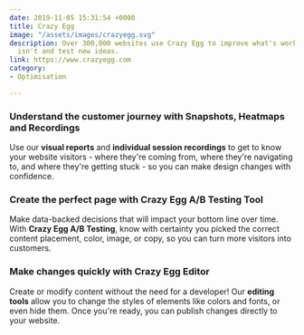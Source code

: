 ```yaml
---
date: 2019-11-05 15:31:54 +0000
title: Crazy Egg
image: "/assets/images/crazyegg.svg"
description: Over 300,000 websites use Crazy Egg to improve what's working, fix what
  isn't and test new ideas.
link: https://www.crazyegg.com
category:
- Optimisation

---
```

### Understand the customer journey with Snapshots, Heatmaps and Recordings

Use our **visual reports** and **individual session recordings** to get to know your website visitors - where they're coming from, where they're navigating to, and where they're getting stuck - so you can make design changes with confidence.

### Create the perfect page with Crazy Egg A/B Testing Tool

Make data-backed decisions that will impact your bottom line over time. With **Crazy Egg A/B Testing**, know with certainty you picked the correct content placement, color, image, or copy, so you can turn more visitors into customers.

### Make changes quickly with Crazy Egg Editor

Create or modify content without the need for a developer! Our **editing tools** allow you to change the styles of elements like colors and fonts, or even hide them. Once you're ready, you can publish changes directly to your website.